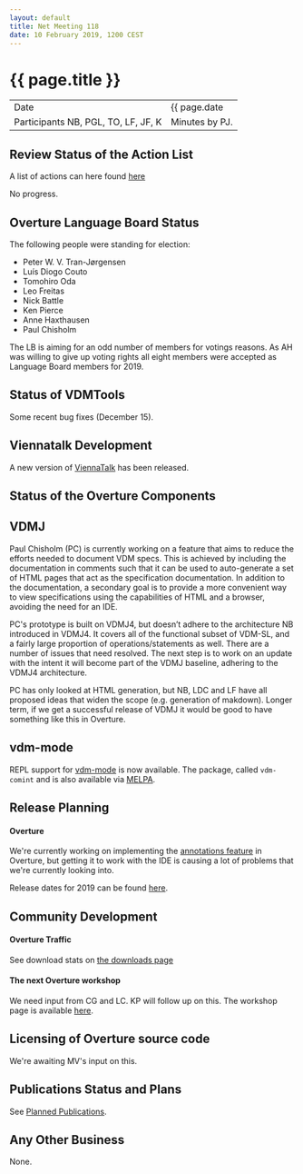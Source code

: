 ```yaml
---
layout: default
title: Net Meeting 118
date: 10 February 2019, 1200 CEST
---
```


<script src="http://code.jquery.com/jquery-1.11.1.min.js">
</script>
<script src="/javascripts/edit.js"></script>
<script>setEditButonNm();</script>

# {{ page.title }}

|||
|---|---|
| Date | {{ page.date | date: "%-d %B %Y, %R %Z"}} |
| Participants NB, PGL, TO, LF, JF, K |   Minutes by PJ. |


## Review Status of the Action List

A list of actions can here found [here](https://github.com/overturetool/overturetool.github.io/issues?q=is%3Aissue+is%3Aopen+label%3A%22action+net-meeting%22)

No progress.

## Overture Language Board Status

The following people were standing for election:

* Peter W. V. Tran-Jørgensen
* Luís Diogo Couto
* Tomohiro Oda
* Leo Freitas
* Nick Battle
* Ken Pierce
* Anne Haxthausen
* Paul Chisholm

The LB is aiming for an odd number of members for votings reasons. As AH was willing to give up voting rights all eight members were accepted as Language Board members for 2019.

## Status of VDMTools

Some recent bug fixes (December 15).

## Viennatalk Development

A new version of [ViennaTalk](https://github.com/tomooda/ViennaTalk/releases/tag/lille) has been released.

##  Status of the Overture Components

## VDMJ

Paul Chisholm (PC) is currently working on a feature that aims to reduce the efforts needed to document VDM specs. This is achieved by including the documentation in comments such that it can be used to auto-generate a set of HTML pages that act as the specification documentation. In addition to the documentation, a secondary goal is to provide a more convenient way to view specifications using the capabilities of HTML and a browser, avoiding the need for an IDE.

PC's prototype is built on VDMJ4, but doesn’t adhere to the architecture NB introduced in VDMJ4. It covers all of the functional subset of VDM-SL, and a fairly large proportion of operations/statements as well. There are a number of issues that need resolved. The next step is to work on an update with the intent it will become part of the VDMJ baseline,
adhering to the VDMJ4 architecture.

PC has only looked at HTML generation, but NB, LDC and LF have all proposed ideas that widen the scope (e.g. generation of makdown). Longer term, if we get a successful release of VDMJ it would be good to have something like this in Overture.

## vdm-mode

REPL support for [vdm-mode](https://github.com/peterwvj/vdm-mode) is now available. The package, called `vdm-comint` and is also available via [MELPA](https://melpa.org/).

##  Release Planning

#### Overture

We're currently working on implementing the [annotations feature](https://github.com/overturetool/language/issues/46) in Overture, but getting it to work with the IDE is causing a lot of problems that we're currently looking into.

Release dates for 2019 can be found [here](https://github.com/overturetool/overture/milestones).

##  Community Development

#### Overture Traffic

See download stats on [the downloads page](http://overturetool.org/download/)

#### The next Overture workshop

We need input from CG and LC. KP will follow up on this. The workshop page is available [here](http://overturetool.org/workshops/17th-overture-workshop.html).

##  Licensing of Overture source code

We're awaiting MV's input on this.

##  Publications Status and Plans

See [Planned Publications](http://overturetool.org/publications/PlannedPublications.html).

##  Any Other Business

None.

<div id="edit_page_div"></div>





